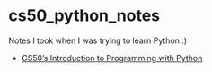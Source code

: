 # cs50_python_notes

Notes I took when I was trying to learn Python :)

- [CS50’s Introduction to Programming with Python](https://cs50.harvard.edu/python/2022/)
